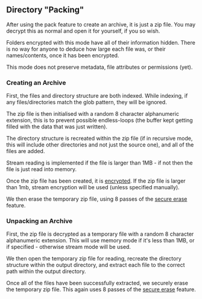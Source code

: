 ## Directory "Packing"

After using the pack feature to create an archive, it is just a zip file. You may decrypt this as normal and open it for yourself, if you so wish.

Folders encrypted with this mode have all of their information hidden. There is no way for anyone to deduce how large each file was, or their names/contents, once it has been encrypted.

This mode does not preserve metadata, file attributes or permissions (yet).

### Creating an Archive

First, the files and directory structure are both indexed. While indexing, if any files/directories match the glob pattern, they will be ignored.

The zip file is then initialised with a random 8 character alphanumeric extension, this is to prevent possible endless-loops (the buffer kept getting filled with the data that was just written).

The directory structure is recreated within the zip file (if in recursive mode, this will include other directories and not just the source one), and all of the files are added.

Stream reading is implemented if the file is larger than 1MB - if not then the file is just read into memory.

Once the zip file has been created, it is [encrypted](#encryption). If the zip file is larger than 1mb, stream encryption will be used (unless specified manually).

We then erase the temporary zip file, using 8 passes of the [secure erase](#secure-erase) feature.

### Unpacking an Archive

First, the zip file is decrypted as a temporary file with a random 8 character alphanumeric extension. This will use memory mode if it's less than 1MB, or if specified - otherwise stream mode will be used.

We then open the temporary zip file for reading, recreate the directory structure within the output directory, and extract each file to the correct path within the output directory.

Once all of the files have been successfully extracted, we securely erase the temporary zip file. This again uses 8 passes of the [secure erase](#secure-erase) feature.